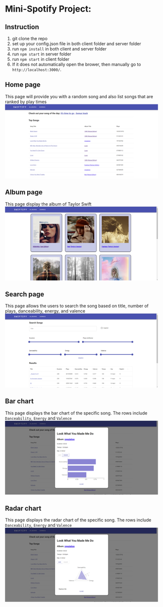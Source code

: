 # Mini-Spotify Project:

## Instruction
1. git clone the repo
2. set up your config.json file in both client folder and server folder
3. run ```npm install``` in both client and server folder
4. run ```npm start``` in server folder
5. run ```npm start``` in client folder
6. If it does not automatically open the brower, then manually go to ```http://localhost:3000/```.

## Home page
This page will provide you with a random song and also list songs that are ranked by play times
![alt text](./img/Home.png)

## Album page
This page display the album of Taylor Swift
![alt text](./img/Album.png)

## Search page
This page allows the users to search the song based on title, number of plays, danceability, energy, and valence
![alt text](./img/Search.png)

## Bar chart
This page displays the bar chart of the specific song. The rows include ```Danceability```, ```Energy``` and ```Valence```
![alt text](./img/bar.png)

## Radar chart
This page displays the radar chart of the specific song. The rows include ```Danceability```, ```Energy``` and ```Valence```
![alt text](./img/radar.png)